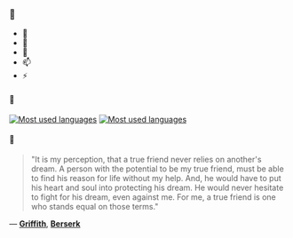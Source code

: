 ### 👋

- 🔭
- 🌱
- 💬
- 📫
- ⚡

#### 🧏

[![Most used languages](https://github-readme-stats-aynah.vercel.app/api/top-langs/?username=aynh&theme=solarized-dark&langs_count=6&layout=compact&hide_title=true)](https://github.com/anuraghazra/github-readme-stats#gh-dark-mode-only)
[![Most used languages](https://github-readme-stats-aynah.vercel.app/api/top-langs/?username=aynh&theme=solarized-light&langs_count=6&layout=compact&hide_title=true)](https://github.com/anuraghazra/github-readme-stats#gh-light-mode-only)

#### 💬

> "It is my perception, that a true friend never relies on another's dream. A person with the potential to be my true friend, must be able to find his reason for life without my help. And, he would have to put his heart and soul into protecting his dream. He would never hesitate to fight for his dream, even against me. For me, a true friend is one who stands equal on those terms."

&mdash; [**Griffith**](https://myanimelist.net/character.php?q=Griffith&cat=character), [**Berserk**](https://myanimelist.net/search/all?q=Berserk&cat=all)
